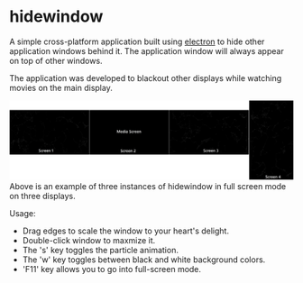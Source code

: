 # hidewindow

A simple cross-platform application built using [electron](https://electronjs.org/) to hide other application windows behind it.
The application window will always appear on top of other windows.

The application was developed to blackout other displays while watching movies on the main display.

![](sample_images/hidewindow_example_1.png)
Above is an example of three instances of hidewindow in full screen mode on three displays.

Usage:
* Drag edges to scale the window to your heart's delight.
* Double-click window to maxmize it.
* The 's' key toggles the particle animation.
* The 'w' key toggles between black and white background colors.
* 'F11' key allows you to go into full-screen mode.

